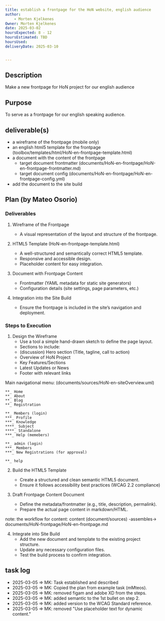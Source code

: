 ```yaml
---
title: establish a frontpage for the HoN website, english audience
author: 
	- Morten Kjelkenes
Owner: Morten Kjelkenes
date: 2025-03-02
hoursExpected: 8 - 12
hoursEstimated: TBD
hoursUsed:  
deliveryDate: 2025-03-10


---
```


## Description 

Make a new frontpage for HoN project for our english audience

## Purpose

To serve as a frontpage for our english speaking audience.



## deliverable(s)

* a wireframe of the frontpage (mobile only)
* an english  html5 template for the frontpage (toolbox/templates/html/HoN-en-frontpage-template.html)
* a document with the content of the frontpage
	- target document frontmatter (documents/HoN-en-frontpage/HoN-en-frontpage-frontmatter.md) 
	- target document config   (documents/HoN-en-frontpage/HoN-en-frontpage-config.yml)
* add the document to the site build 


## Plan (by Mateo Osorio)

### Deliverables

1. Wireframe of the Frontpage
	- A visual representation of the layout and structure of the frontpage.

2. HTML5 Template (HoN-en-frontpage-template.html)
	- A well-structured and semantically correct HTML5 template.
	- Responsive and accessible design.
	- Placeholder content for easy integration.

3. Document with Frontpage Content
	- Frontmatter (YAML metadata for static site generators)
	- Configuration details (site settings, page parameters, etc.)

4. Integration into the Site Build
	- Ensure the frontpage is included in the site’s navigation and deployment.

### Steps to Execution

1. Design the Wireframe
	- Use a tool a simple hand-drawn sketch to define the page layout.
	- Sections to include:
	- (discussion) Hero section (Title, tagline, call to action)
	- Overview of HoN Project
	- Key Features/Sections
	- Latest Updates or News
	- Footer with relevant links


Main navigational menu: (documents/sources/HoN-en-siteOverview.uml)

``` plant uml syntax (activity)
**_ Home
**_ About
**_ Blog
**_ Registration

**_ Members (login)
***_ Profile
***_ Knowledge
****_ Subject
****_ Standalone
***_ Help (memebers)

**_ admin (login)
***_ Members
***_ New Registrations (for approval)

**_ help

```


2. Build the HTML5 Template
	- Create a structured and clean semantic HTML5 document.
	- Ensure it follows accessibility best practices (WCAG 2.2 compliance)

3. Draft Frontpage Content Document
	- Define the metadata/frontmatter (e.g., title, description, permalink).
	- Prepare the actual page content in markdown/HTML.

note: the workflow for content: 
content (document/sources) -assembles-> 
documents/HoN-frontpage/HoN-en-frontpage.md

4. Integrate into Site Build
	- Add the new document and template to the existing project structure.
	- Update any necessary configuration files.
	- Test the build process to confirm integration.

## task log

* 2025-03-05 => MK: Task established and described
* 2025-03-05 => MK: Copied the plan from example task (mMteos).
* 2025-03-05 => MK: removed figam and adobe XD from the steps. 
* 2025-03-05 => MK: added semantic to the 1st bullet on step 2.
* 2025-03-05 => MK: added version to the WCAG Standard reference. 
* 2025-03-05 => MK: removed "Use placeholder text for dynamic content."

